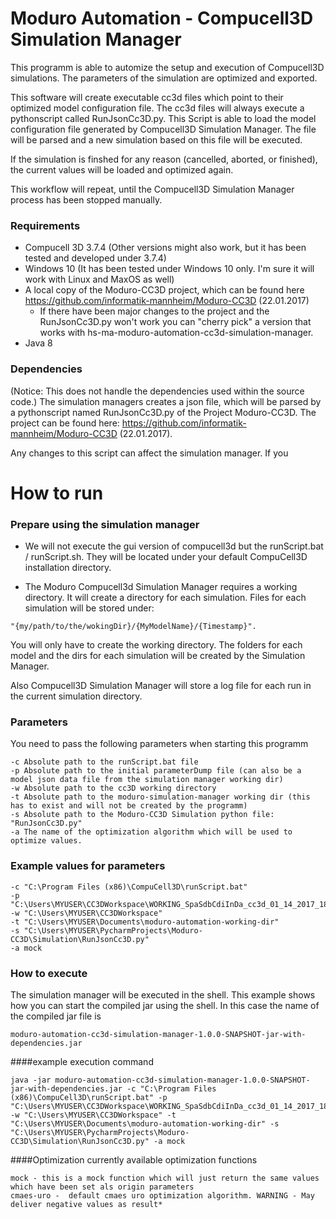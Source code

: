# Moduro Automation -  Compucell3D Simulation Manager

This programm is able to automize the setup and execution of Compucell3D simulations.
The parameters of the simulation are optimized and exported.

This software will create executable cc3d files which point to their optimized model configuration file.
The cc3d files will always execute a pythonscript called RunJsonCc3D.py. This Script is able to load the
model configuration file generated by Compucell3D Simulation Manager. The file will be parsed and a new
simulation based on this file will be executed.

If the simulation is finshed for any reason (cancelled, aborted, or finished), the current values 
will be loaded and optimized again.

This workflow will repeat, until the Compucell3D Simulation Manager process
has been stopped manually. 


### Requirements

- Compucell 3D 3.7.4 (Other versions might also work, but it has been tested and developed under 3.7.4)
- Windows 10 (It has been tested under Windows 10 only. I'm sure it will work with Linux and MaxOS as well)
- A local copy of the Moduro-CC3D project, which can be found here 
https://github.com/informatik-mannheim/Moduro-CC3D (22.01.2017)
  - If there have been major changes to the project and the RunJsonCc3D.py won't work you can 
  "cherry pick" a version that works   with hs-ma-moduro-automation-cc3d-simulation-manager. 
- Java 8

### Dependencies
(Notice: This does not handle the dependencies used within the source code.)
The simulation managers creates a json file, which will be parsed by a pythonscript named RunJsonCc3D.py
of the Project Moduro-CC3D. The project can be found here: https://github.com/informatik-mannheim/Moduro-CC3D (22.01.2017). 
 
Any changes to this script can affect the simulation manager. If you 

# How to run

### Prepare using the simulation manager
- We will not execute the gui version of compucell3d but the runScript.bat / runScript.sh. They will be located under
your default CompuCell3D installation directory.

- The Moduro Compucell3d Simulation Manager requires a working directory. It will create a directory for each simulation.
Files for each simulation will be stored under: 
```
"{my/path/to/the/wokingDir}/{MyModelName}/{Timestamp}". 
```
You will only have to create the working directory. The folders for each model and the dirs for each simulation will be
created by the Simulation Manager. 

Also Compucell3D Simulation Manager will store a log file for each run in the current simulation directory.

### Parameters
You need to pass the following parameters when starting this programm
```
-c Absolute path to the runScript.bat file
-p Absolute path to the initial parameterDump file (can also be a model json data file from the simulation manager working dir)
-w Absolute path to the cc3D working directory
-t Absolute path to the moduro-simulation-manager working dir (this has to exist and will not be created by the programm)
-s Absolute path to the Moduro-CC3D Simulation python file: "RunJsonCc3D.py"
-a The name of the optimization algorithm which will be used to optimize values.
```
### Example values for parameters
```
-c "C:\Program Files (x86)\CompuCell3D\runScript.bat"
-p "C:\Users\MYUSER\CC3DWorkspace\WORKING_SpaSdbCdiInDa_cc3d_01_14_2017_18_06_47\ParameterDump.dat"
-w "C:\Users\MYUSER\CC3DWorkspace"
-t "C:\Users\MYUSER\Documents\moduro-automation-working-dir"
-s "C:\Users\MYUSER\PycharmProjects\Moduro-CC3D\Simulation\RunJsonCc3D.py"
-a mock
```

###  How to execute 
The simulation manager will be executed in the shell. 
This example shows how you can start the compiled jar using the shell.
In this case the name of the compiled jar file is
```
moduro-automation-cc3d-simulation-manager-1.0.0-SNAPSHOT-jar-with-dependencies.jar
```

####example execution command
```
java -jar moduro-automation-cc3d-simulation-manager-1.0.0-SNAPSHOT-jar-with-dependencies.jar -c "C:\Program Files (x86)\CompuCell3D\runScript.bat" -p "C:\Users\MYUSER\CC3DWorkspace\WORKING_SpaSdbCdiInDa_cc3d_01_14_2017_18_06_47\ParameterDump.dat" -w "C:\Users\MYUSER\CC3DWorkspace" -t "C:\Users\MYUSER\Documents\moduro-automation-working-dir" -s "C:\Users\MYUSER\PycharmProjects\Moduro-CC3D\Simulation\RunJsonCc3D.py" -a mock
```

####Optimization
currently available optimization functions
```
mock - this is a mock function which will just return the same values which have been set als origin parameters
cmaes-uro -  default cmaes uro optimization algorithm. WARNING - May deliver negative values as result*
```

  
 
